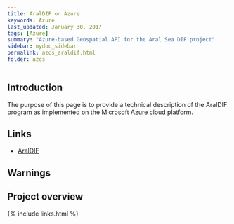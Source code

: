 ```yaml
---
title: AralDIF on Azure
keywords: Azure
last_updated: January 30, 2017
tags: [Azure]
summary: "Azure-based Geospatial API for the Aral Sea DIF project"
sidebar: mydoc_sidebar
permalink: azcs_araldif.html
folder: azcs
---
```


## Introduction

The purpose of this page is to provide a technical description of the 
AralDIF program as implemented on the Microsoft Azure cloud platform.

## Links

- [AralDIF](http://araldif.azurewebsites.net)

## Warnings

## Project overview

{% include links.html %}
